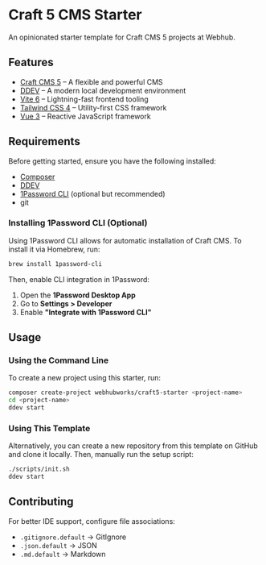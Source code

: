 # Craft 5 CMS Starter

An opinionated starter template for Craft CMS 5 projects at Webhub.

## Features

- [Craft CMS 5](https://craftcms.com/) – A flexible and powerful CMS
- [DDEV](https://ddev.com/) – A modern local development environment
- [Vite 6](https://vite.dev/) – Lightning-fast frontend tooling
- [Tailwind CSS 4](https://tailwindcss.com/) – Utility-first CSS framework
- [Vue 3](https://vuejs.org/) – Reactive JavaScript framework

## Requirements

Before getting started, ensure you have the following installed:

- [Composer](https://getcomposer.org/)
- [DDEV](https://ddev.com/)
- [1Password CLI](https://developer.1password.com/docs/cli/get-started/) (optional but recommended)
- git

### Installing 1Password CLI (Optional)

Using 1Password CLI allows for automatic installation of Craft CMS. To install it via Homebrew, run:

```sh
brew install 1password-cli
```

Then, enable CLI integration in 1Password:

1. Open the **1Password Desktop App**
2. Go to **Settings > Developer**
3. Enable **"Integrate with 1Password CLI"**

## Usage

### Using the Command Line

To create a new project using this starter, run:

```sh
composer create-project webhubworks/craft5-starter <project-name>
cd <project-name>
ddev start
```

### Using This Template

Alternatively, you can create a new repository from this template on GitHub and clone it locally. Then, manually run the setup script:

```sh
./scripts/init.sh
ddev start
```

## Contributing

For better IDE support, configure file associations:

- `.gitignore.default` → GitIgnore
- `.json.default` → JSON
- `.md.default` → Markdown
